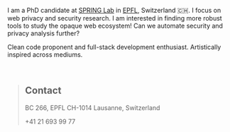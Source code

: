 
I am a PhD candidate at [SPRING Lab](https://spring.epfl.ch) in [EPFL](https://epfl.ch), Switzerland 🇨🇭. I focus
on web privacy and security research. I am interested in finding
more robust tools to study the opaque web ecosystem! Can we
automate security and privacy analysis further?

Clean code proponent and full-stack development enthusiast.
Artistically inspired across mediums.

<br />

>## Contact
>BC 266, EPFL CH-1014
>Lausanne, Switzerland
>
>+41 21 693 99 77